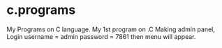 # c.programs
My Programs on C language.
My 1st program on .C
Making admin panel, Login username = admin
password = 7861
then menu will appear.

